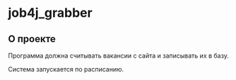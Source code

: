 # job4j_grabber

## О проекте

Программа должна считывать вакансии с сайта и записывать их в базу. 

Система запускается по расписанию.